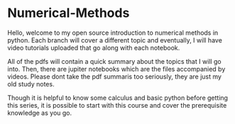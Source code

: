 # Numerical-Methods
Hello, welcome to my open source introduction to numerical methods in python. Each branch will cover a different topic and eventually, I will have video tutorials uploaded that go along with each notebook.

All of the pdfs will contain a quick summary about the topics that I will go into. Then, there are jupiter notebooks which are the files accompanied by videos. Please dont take the pdf summaris too seriously, they are just my old study notes.

Though it is helpful to know some calculus and basic python before getting this series, it is possible to start with this course and cover the prerequisite knowledge as you go. 
